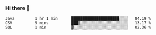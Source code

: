 ### Hi there 👋


<!--START_SECTION:waka-->
```text
Java         1 hr 1 min      █████████████████████░░░░   84.19 % 
CSV          9 mins          ███▒░░░░░░░░░░░░░░░░░░░░░   13.17 % 
SQL          1 min           ▓░░░░░░░░░░░░░░░░░░░░░░░░   02.36 % 
```
<!--END_SECTION:waka-->

<!--
**ssrahul96/ssrahul96** is a ✨ _special_ ✨ repository because its `README.md` (this file) appears on your GitHub profile.

Here are some ideas to get you started:

- 🔭 I’m currently working on ...
- 🌱 I’m currently learning ...
- 👯 I’m looking to collaborate on ...
- 🤔 I’m looking for help with ...
- 💬 Ask me about ...
- 📫 How to reach me: ...
- 😄 Pronouns: ...
- ⚡ Fun fact: ...
-->
